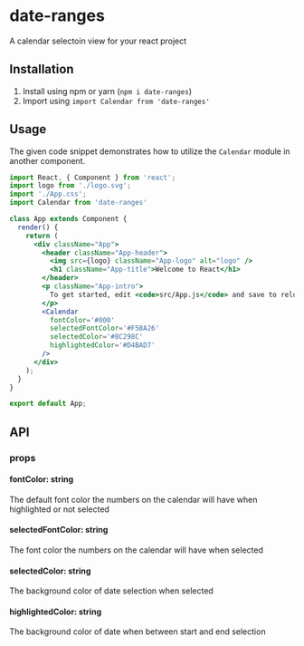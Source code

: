 # date-ranges
A calendar selectoin view for your react project

## Installation
1. Install using npm or yarn (`npm i date-ranges`)
2. Import using `import Calendar from 'date-ranges'`

## Usage
The given code snippet demonstrates how to utilize the `Calendar` module in another component.

```jsx
import React, { Component } from 'react';
import logo from './logo.svg';
import './App.css';
import Calendar from 'date-ranges'

class App extends Component {
  render() {
    return (
      <div className="App">
        <header className="App-header">
          <img src={logo} className="App-logo" alt="logo" />
          <h1 className="App-title">Welcome to React</h1>
        </header>
        <p className="App-intro">
          To get started, edit <code>src/App.js</code> and save to reload.
        </p>
        <Calendar
          fontColor='#000'
          selectedFontColor='#F5BA26'
          selectedColor='#8C298C'
          highlightedColor='#D4BAD7'
        />
      </div>
    );
  }
}

export default App;
```

## API

### props
#### fontColor: string
The default font color the numbers on the calendar will have when highlighted or not selected

#### selectedFontColor: string
The font color the numbers on the calendar will have when selected

#### selectedColor: string
The background color of date selection when selected

#### highlightedColor: string
The background color of date when between start and end selection
